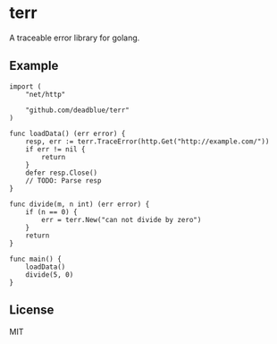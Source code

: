 # terr

A traceable error library for golang.

## Example

```golang
import (
    "net/http"

    "github.com/deadblue/terr"
)

func loadData() (err error) {
    resp, err := terr.TraceError(http.Get("http://example.com/"))
    if err != nil {
        return
    }
    defer resp.Close()
    // TODO: Parse resp
}

func divide(m, n int) (err error) {
    if (n == 0) {
        err = terr.New("can not divide by zero")
    }
    return
}

func main() {
    loadData()
    divide(5, 0)
}
```

## License

MIT